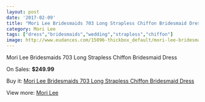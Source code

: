 ```yaml
---
layout: post
date: '2017-02-09'
title: "Mori Lee Bridesmaids 703 Long Strapless Chiffon Bridesmaid Dress"
category: Mori Lee
tags: ["dress","bridesmaids","wedding","strapless","chiffon"]
image: http://www.eudances.com/15096-thickbox_default/mori-lee-bridesmaids-703-long-strapless-chiffon-bridesmaid-dress.jpg
---
```

Mori Lee Bridesmaids 703 Long Strapless Chiffon Bridesmaid Dress

On Sales: **$249.99**
<a href="https://www.eudances.com/en/mori-lee/4483-mori-lee-bridesmaids-703-long-strapless-chiffon-bridesmaid-dress.html"><amp-img layout="responsive" width="600" height="600" src="//www.eudances.com/15096-thickbox_default/mori-lee-bridesmaids-703-long-strapless-chiffon-bridesmaid-dress.jpg" alt="Mori Lee Bridesmaids 703 Long Strapless Chiffon Bridesmaid Dress 0" /></a>
<a href="https://www.eudances.com/en/mori-lee/4483-mori-lee-bridesmaids-703-long-strapless-chiffon-bridesmaid-dress.html"><amp-img layout="responsive" width="600" height="600" src="//www.eudances.com/15100-thickbox_default/mori-lee-bridesmaids-703-long-strapless-chiffon-bridesmaid-dress.jpg" alt="Mori Lee Bridesmaids 703 Long Strapless Chiffon Bridesmaid Dress 1" /></a>
<a href="https://www.eudances.com/en/mori-lee/4483-mori-lee-bridesmaids-703-long-strapless-chiffon-bridesmaid-dress.html"><amp-img layout="responsive" width="600" height="600" src="//www.eudances.com/15099-thickbox_default/mori-lee-bridesmaids-703-long-strapless-chiffon-bridesmaid-dress.jpg" alt="Mori Lee Bridesmaids 703 Long Strapless Chiffon Bridesmaid Dress 2" /></a>
<a href="https://www.eudances.com/en/mori-lee/4483-mori-lee-bridesmaids-703-long-strapless-chiffon-bridesmaid-dress.html"><amp-img layout="responsive" width="600" height="600" src="//www.eudances.com/15098-thickbox_default/mori-lee-bridesmaids-703-long-strapless-chiffon-bridesmaid-dress.jpg" alt="Mori Lee Bridesmaids 703 Long Strapless Chiffon Bridesmaid Dress 3" /></a>
<a href="https://www.eudances.com/en/mori-lee/4483-mori-lee-bridesmaids-703-long-strapless-chiffon-bridesmaid-dress.html"><amp-img layout="responsive" width="600" height="600" src="//www.eudances.com/15097-thickbox_default/mori-lee-bridesmaids-703-long-strapless-chiffon-bridesmaid-dress.jpg" alt="Mori Lee Bridesmaids 703 Long Strapless Chiffon Bridesmaid Dress 4" /></a>

Buy it: [Mori Lee Bridesmaids 703 Long Strapless Chiffon Bridesmaid Dress](https://www.eudances.com/en/mori-lee/4483-mori-lee-bridesmaids-703-long-strapless-chiffon-bridesmaid-dress.html "Mori Lee Bridesmaids 703 Long Strapless Chiffon Bridesmaid Dress")

View more: [Mori Lee](https://www.eudances.com/en/65-mori-lee "Mori Lee")